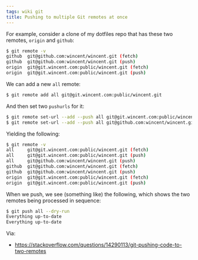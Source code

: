 ```yaml
---
tags: wiki git
title: Pushing to multiple Git remotes at once
---
```


For example, consider a clone of my dotfiles repo that has these two remotes, `origin` and `github`:

```sh
$ git remote -v
github  git@github.com:wincent/wincent.git (fetch)
github  git@github.com:wincent/wincent.git (push)
origin  git@git.wincent.com:public/wincent.git (fetch)
origin  git@git.wincent.com:public/wincent.git (push)
```

We can add a new `all` remote:

```sh
$ git remote add all git@git.wincent.com:public/wincent.git
```

And then set two `pushurls` for it:

```sh
$ git remote set-url --add --push all git@git.wincent.com:public/wincent.git
$ git remote set-url --add --push all git@github.com:wincent/wincent.git
```

Yielding the following:

```sh
$ git remote -v
all     git@git.wincent.com:public/wincent.git (fetch)
all     git@git.wincent.com:public/wincent.git (push)
all     git@github.com:wincent/wincent.git (push)
github  git@github.com:wincent/wincent.git (fetch)
github  git@github.com:wincent/wincent.git (push)
origin  git@git.wincent.com:public/wincent.git (fetch)
origin  git@git.wincent.com:public/wincent.git (push)
```

When we push, we see (something like) the following, which shows the two remotes being processed in sequence:

```sh
$ git push all --dry-run
Everything up-to-date
Everything up-to-date
```

Via:

- https://stackoverflow.com/questions/14290113/git-pushing-code-to-two-remotes
